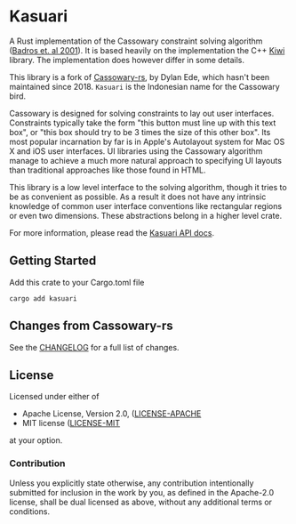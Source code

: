 # Kasuari

A Rust implementation of the Cassowary constraint solving algorithm ([Badros et. al 2001]). It is
based heavily on the implementation the C++ [Kiwi] library. The implementation does however differ
in some details.

This library is a fork of [Cassowary-rs], by Dylan Ede, which hasn't been maintained since 2018.
`Kasuari` is the Indonesian name for the Cassowary bird.

Cassowary is designed for solving constraints to lay out user interfaces. Constraints typically take
the form "this button must line up with this text box", or "this box should try to be 3 times the
size of this other box". Its most popular incarnation by far is in Apple's Autolayout system for Mac
OS X and iOS user interfaces. UI libraries using the Cassowary algorithm manage to achieve a much
more natural approach to specifying UI layouts than traditional approaches like those found in HTML.

This library is a low level interface to the solving algorithm, though it tries to be as convenient
as possible. As a result it does not have any intrinsic knowledge of common user interface
conventions like rectangular regions or even two dimensions. These abstractions belong in a higher
level crate.

For more information, please read the [Kasuari API docs].

## Getting Started

Add this crate to your Cargo.toml file

```shell
cargo add kasuari
```

## Changes from Cassowary-rs

See the [CHANGELOG](./CHANGELOG.md) for a full list of changes.

## License

Licensed under either of

- Apache License, Version 2.0, ([LICENSE-APACHE](./LICENSE-APACHE)
- MIT license ([LICENSE-MIT](./LICENSE-MIT)

at your option.

### Contribution

Unless you explicitly state otherwise, any contribution intentionally submitted for inclusion in the
work by you, as defined in the Apache-2.0 license, shall be dual licensed as above, without any
additional terms or conditions.

[Badros et. al 2001]: https://constraints.cs.washington.edu/solvers/cassowary-tochi.pdf
[Kiwi]: https://github.com/nucleic/kiwi
[Cassowary-rs]: https://crates.io/crates/cassowary
[Kasuari API docs]: https://docs.rs/kasuari
